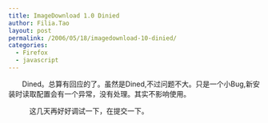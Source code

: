 ```yaml
---
title: ImageDownload 1.0 Dinied
author: Filia.Tao
layout: post
permalink: /2006/05/18/imagedownload-10-dinied/
categories:
  - Firefox
  - javascript
---
```

&nbsp;&nbsp;&nbsp;&nbsp;&nbsp;&nbsp; Dined。总算有回应的了。虽然是Dined,不过问题不大。只是一个小Bug,新安装时读取配置会有一个异常，没有处理。其实不影响使用。

　　　这几天再好好调试一下，在提交一下。
